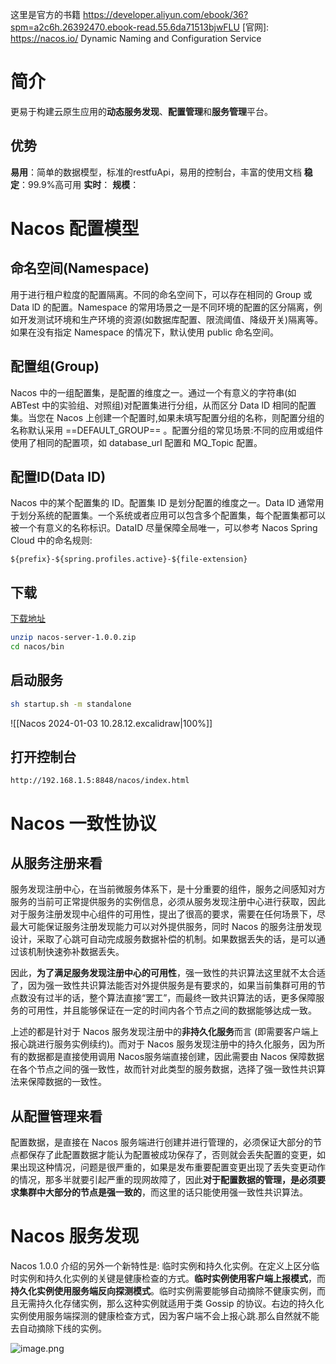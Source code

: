 这里是官方的书籍
https://developer.aliyun.com/ebook/36?spm=a2c6h.26392470.ebook-read.55.6da71513bjwFLU
[官网]: https://nacos.io/
Dynamic Naming and Configuration Service
# 简介
更易于构建云原生应用的**动态服务发现**、**配置管理**和**服务管理**平台。


## 优势
**易用**：简单的数据模型，标准的restfuApi，易用的控制台，丰富的使用文档
**稳定**：99.9%高可用
**实时**：
**规模**：
# Nacos 配置模型

## 命名空间(Namespace)
用于进行租户粒度的配置隔离。不同的命名空间下，可以存在相同的 Group 或 Data lD 的配置。Namespace 的常用场景之一是不同环境的配置的区分隔离，例如开发测试环境和生产环境的资源(如数据库配置、限流阈值、降级开关)隔离等。如果在没有指定 Namespace 的情况下，默认使用 public 命名空间。

## 配置组(Group)
Nacos 中的一组配置集，是配置的维度之一。通过一个有意义的字符串(如 ABTest 中的实验组、对照组)对配置集进行分组，从而区分 Data lD 相同的配置集。当您在 Nacos 上创建一个配置时,如果未填写配置分组的名称，则配置分组的名称默认采用 ==DEFAULT_GROUP== 。配置分组的常见场景:不同的应用或组件使用了相同的配置项，如 database_url 配置和 MQ_Topic 配置。

## 配置ID(Data lD)
Nacos 中的某个配置集的 ID。配置集 ID 是划分配置的维度之一。Data lD 通常用于划分系统的配置集。一个系统或者应用可以包含多个配置集，每个配置集都可以被一个有意义的名称标识。DataID 尽量保障全局唯一，可以参考 Nacos Spring Cloud 中的命名规则:
```
${prefix}-${spring.profiles.active}-${file-extension}
```

## 下载
[下载地址](https://github.com/alibaba/nacos/releases)
```bash
unzip nacos-server-1.0.0.zip
cd nacos/bin
```
## 启动服务
```sh
sh startup.sh -m standalone
```
![[Nacos 2024-01-03 10.28.12.excalidraw|100%]]
## 打开控制台
```
http://192.168.1.5:8848/nacos/index.html
```
# Nacos 一致性协议

## 从服务注册来看

服务发现注册中心，在当前微服务体系下，是十分重要的组件，服务之间感知对方服务的当前可正常提供服务的实例信息，必须从服务发现注册中心进行获取，因此对于服务注册发现中心组件的可用性，提出了很高的要求，需要在任何场景下，尽最大可能保证服务注册发现能力可以对外提供服务，同时 Nacos 的服务注册发现设计，采取了心跳可自动完成服务数据补偿的机制。如果数据丢失的话，是可以通过该机制快速弥补数据丢失。

因此，**为了满足服务发现注册中心的可用性**，强一致性的共识算法这里就不太合适了，因为强一致性共识算法能否对外提供服务是有要求的，如果当前集群可用的节点数没有过半的话，整个算法直接“罢工”，而最终一致共识算法的话，更多保障服务的可用性，并且能够保证在一定的时间内各个节点之间的数据能够达成一致。

上述的都是针对于 Nacos 服务发现注册中的**非持久化服务**而言 (即需要客户端上报心跳进行服务实例续约)。而对于 Nacos 服务发现注册中的持久化服务，因为所有的数据都是直接使用调用 Nacos服务端直接创建，因此需要由 Nacos 保障数据在各个节点之间的强一致性，故而针对此类型的服务数据，选择了强一致性共识算法来保障数据的一致性。

## 从配置管理来看

配置数据，是直接在 Nacos 服务端进行创建并进行管理的，必须保证大部分的节点都保存了此配置数据才能认为配置被成功保存了，否则就会丢失配置的变更，如果出现这种情况，问题是很严重的，如果是发布重要配置变更出现了丢失变更动作的情况，那多半就要引起严重的现网故障了，因此**对于配置数据的管理，是必须要求集群中大部分的节点是强一致的**，而这里的话只能使用强一致性共识算法。


# Nacos 服务发现
Nacos 1.0.0 介绍的另外一个新特性是: 临时实例和持久化实例。在定义上区分临时实例和持久化实例的关键是健康检查的方式。**临时实例使用客户端上报模式**，而**持久化实例使用服务端反向探测模式**。临时实例需要能够自动摘除不健康实例，而且无需持久化存储实例，那么这种实例就适用于类 Gossip 的协议。右边的持久化实例使用服务端探测的健康检查方式，因为客户端不会上报心跳.那么自然就不能去自动摘除下线的实例。




![image.png](https://gitee.com/ycfan/images/raw/master/img/20231213130232.png)
